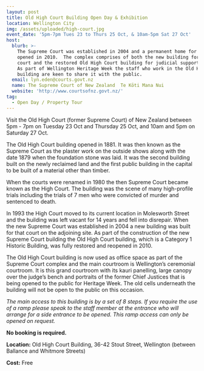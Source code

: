 ```yaml
---
layout: post
title: Old High Court Building Open Day & Exhibition
location: Wellington City
img: /assets/uploaded/high-court.jpg
event_date: '5pm-7pm Tues 23 to Thurs 25 Oct, & 10am-5pm Sat 27 Oct'
host:
  blurb: >-
    The Supreme Court was established in 2004 and a permanent home for the court
    opened in 2010.  The complex comprises of both the new building for the
    court and the restored Old High Court building for judicial support staff. 
    As part of Wellington Heritage Week the staff who work in the Old High Court
    building are keen to share it with the public.
  email: lyn.eden@courts.govt.nz
  name: The Supreme Court of New Zealand  Te Kōti Mana Nui
  website: 'http://www.courtsofnz.govt.nz/'
tag:
  - Open Day / Property Tour
---
```

Visit the Old High Court (former Supreme Court) of New Zealand between 5pm - 7pm on Tuesday 23 Oct and Thursday 25 Oct, and 10am and 5pm on Saturday 27 Oct. 

The Old High Court building opened in 1881. It was then known as the Supreme Court as the plaster work on the outside shows along with the date 1879 when the foundation stone was laid. It was the second building built on the newly reclaimed land and the first public building in the capital to be built of a material other than timber.

When the courts were renamed in 1980 the then Supreme Court became known as the High Court. The building was the scene of many high-profile trials including the trials of 7 men who were convicted of murder and sentenced to death.

In 1993 the High Court moved to its current location in Molesworth Street and the building was left vacant for 14 years and fell into disrepair. When the new Supreme Court was established in 2004 a new building was built for that court on the adjoining site. As part of the construction of the new Supreme Court building the Old High Court building, which is a Category 1 Historic Building, was fully restored and reopened in 2010.

The Old High Court building is now used as office space as part of the Supreme Court complex and the main courtroom is Wellington’s ceremonial courtroom. It is this grand courtroom with its kauri panelling, large canopy over the judge’s bench and portraits of the former Chief Justices that is being opened to the public for Heritage Week. The old cells underneath the building will not be open to the public on this occasion.

_The main access to this building is by a set of 8 steps. If you require the use of a ramp please speak to the staff member at the entrance who will arrange for a side entrance to be opened. This ramp access can only be opened on request._

**No booking is required.**

**Location:** Old High Court Building, 36-42 Stout Street, Wellington
 (between Ballance and Whitmore Streets)

**Cost:** Free
